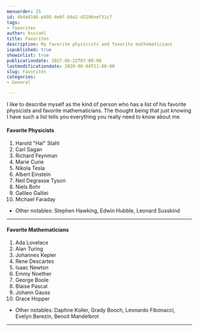 ```yaml
---
menuorder: 25
id: 4b4e8146-e495-4e6f-b9a2-d2296eef31c7
tags:
- favorites
author: bsstahl
title: Favorites
description: My favorite physicists and favorite mathematicians
ispublished: true
showinlist: true
publicationdate: 2017-06-22T07:00:00
lastmodificationdate: 2020-06-04T21:06:00
slug: Favorites
categories:
- General

---
```

I like to describe myself as the kind of person who has a list of his favorite physicists and favorite mathematicians. The thought being that just knowing I have such a list tells you everything you really need to know about me.

<share-on-mastodon share_title="Check it out, this nerd keeps an up-to-date list of his favorite Physicists and Mathematicians" share_description="&quot;My Favorites on Cognitive Inheritance&quot;" hashtags="#physicists #mathematicians #physics #math" author="@bsstahl@cognitiveinheritance.com" default_url="https://fosstodon.org"></share-on-mastodon>


#### Favorite Physicists

1. Harold "Hal" Stahl
1. Carl Sagan
1. Richard Feynman
1. Marie Curie
1. Nikola Tesla
1. Albert Einstein
1. Neil Degrasse Tyson
1. Niels Bohr
1. Galileo Galilei
1. Michael Faraday

* Other notables: Stephen Hawking, Edwin Hubble, Leonard Susskind

---

#### Favorite Mathematicians

1. Ada Lovelace
1. Alan Turing
1. Johannes Kepler
1. Rene Descartes
1. Isaac Newton
1. Emmy Noether
1. George Boole
1. Blaise Pascal
1. Johann Gauss
1. Grace Hopper

* Other notables: Daphne Koller, Grady Booch, Leonardo Fibonacci, Evelyn Berezin, Benoit Mandelbrot

---


